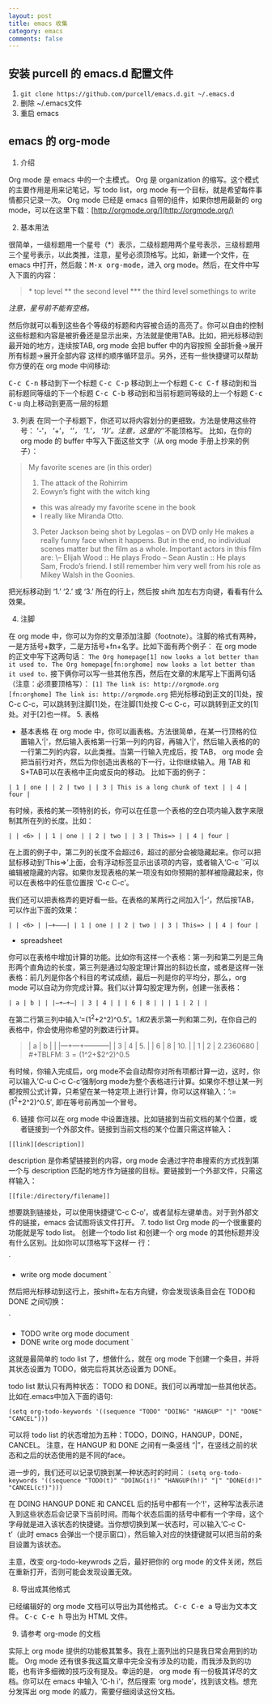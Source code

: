 ```yaml
---
layout: post
title: emacs 收集
category: emacs
comments: false
---
```


## 安装 purcell 的 emacs.d 配置文件

1. `git clone https://github.com/purcell/emacs.d.git ~/.emacs.d`
2. 删除 ~/.emacs文件
3. 重启 emacs

## emacs 的 org-mode

1. 介绍

Org mode 是 emacs 中的一个主模式。 Org 是 organization 的缩写。这个模式的主要作用是用来记笔记，写 todo list，org mode 有一个目标，就是希望每件事情都只记录一次。 Org mode 已经是 emacs 自带的组件，如果你想用最新的 org mode，可以在这里下载：[http://orgmode.org/](http://orgmode.org/)

2. 基本用法

很简单，一级标题用一个星号（*）表示，二级标题用两个星号表示，三级标题用三个星号表示，以此类推，注意，星号必须顶格写。比如，新建一个文件，在 emacs 中打开，然后敲：<kbd>M-x org-mode</kbd>，进入 org mode。然后，在文件中写入下面的内容：

>\* top level
>\*\* the second level
>\*\*\* the third level
>somethings to write

_注意，星号前不能有空格。_

然后你就可以看到这些各个等级的标题和内容被合适的高亮了。你可以自由的控制这些标题和内容是被折叠还是显示出来，方法就是使用TAB。比如，把光标移动到最开始的地方，连续按TAB, org mode 会把 buffer 中的内容按照 全部折叠->展开所有标题->展开全部内容 这样的顺序循环显示。另外，还有一些快捷键可以帮助你方便的在 org mode 中间移动:

<kbd>C-c C-n</kbd> 移动到下一个标题
<kbd>C-c C-p</kbd> 移动到上一个标题
<kbd>C-c C-f</kbd> 移动到和当前标题同等级的下一个标题
<kbd>C-c C-b</kbd> 移动到和当前标题同等级的上一个标题
<kbd>C-c C-u</kbd> 向上移动到更高一层的标题

3. 列表
在同一个子标题下，你还可以将内容划分的更细致。方法是使用这些符号： ‘-’， ‘+’， ‘*’， ‘1.’， ‘1)’。注意，这里的’*'不能顶格写。 比如，在你的 org mode 的 buffer 中写入下面这些文字（从 org mode 手册上抄来的例子）：

>My favorite scenes are (in this order)
>1. The attack of the Rohirrim
>2. Eowyn’s fight with the witch king
>* this was already my favorite scene in the book
>* I really like Miranda Otto.
>3. Peter Jackson being shot by Legolas
>– on DVD only
>He makes a really funny face when it happens.
>But in the end, no individual scenes matter but the film as a whole.
>Important actors in this film are:
>\– Elijah Wood :: He plays Frodo
>– Sean Austin :: He plays Sam, Frodo’s friend. I still remember
>him very well from his role as Mikey Walsh in the Goonies.

把光标移动到 ‘1.’ ‘2.’ 或 ‘3.’ 所在的行上，然后按 shift 加左右方向键，看看有什么效果。

4. 注脚

在 org mode 中，你可以为你的文章添加注脚（footnote）。注脚的格式有两种，一是方括号+数字，二是方括号+fn+名字。比如下面有两个例子：
在 org mode 的正文中写下这两句话：
`
The Org homepage[1] now looks a lot better than it used to.
The Org homepage[fn:orghome] now looks a lot better than it used to.
`
接下俩你可以写一些其他东西，然后在文章的末尾写上下面两句话（注意：必须要顶格写）：
`
[1] The link is: http://orgmode.org
[fn:orghome] The link is: http://orgmode.org
`
把光标移动到正文的[1]处，按 C-c C-c，可以跳转到注脚[1]处，在注脚[1]处按 C-c C-c，可以跳转到正文的[1]处。对于[2]也一样。
5. 表格

- 基本表格
在 org mode 中，你可以画表格。方法很简单，在某一行顶格的位置输入’|'，然后输入表格第一行第一列的内容，再输入’|'，然后输入表格的的一行第二列的内容，以此类推。当第一行输入完成后，按 TAB， org mode 会把当前行对齐，然后为你创造出表格的下一行，让你继续输入。用 TAB 和 S+TAB可以在表格中正向或反向的移动。
比如下面的例子：

`
| 1 | one |
| 2 | two |
| 3 | This is a long chunk of text |
| 4 | four |
`

有时候，表格的某一项特别的长，你可以在任意一个表格的空白项内输入数字来限制其所在列的长度。比如：

`
| | <6> |
| 1 | one |
| 2 | two |
| 3 | This=> |
| 4 | four |
`

在上面的例子中，第二列的长度不会超过6，超过的部分会被隐藏起来。你可以把鼠标移动到’This=>’上面，会有浮动标签显示出该项的内容，或者输入’C-c `’可以编辑被隐藏的内容。如果你发现表格的某一项没有如你预期的那样被隐藏起来，你可以在表格中的任意位置按 ‘C-c C-c’。

我们还可以把表格弄的更好看一些。在表格的某两行之间加入’|-’，然后按TAB，可以作出下面的效果：

`
| | <6> |
|—+——–|
| 1 | one |
| 2 | two |
| 3 | This=> |
| 4 | four |
`

- spreadsheet

你可以在表格中增加计算的功能。比如你有这样一个表格：第一列和第二列是三角形两个直角边的长度，第三列是通过勾股定理计算出的斜边长度，或者是这样一张表格：前几列是你各个科目的考试成绩，最后一列是你的平均分，那么，org mode 可以自动为你完成计算。我们以计算勾股定理为例，创建一张表格：

`
| a | b | |
|—+—+—|
| 3 | 4 | |
| 6 | 8 | |
| 1 | 2 | |
`

在第二行第三列中输入’=($1^2+$2^2)^0.5′。$1和$2表示第一列和第二列，在你自己的表格中，你会使用你希望的列数进行计算。

>| a | b | |
>|—+—+———–|
>| 3 | 4 | 5. |
>| 6 | 8 | 10. |
>| 1 | 2 | 2.2360680 |
>#+TBLFM: $3=($1^2+$2^2)^0.5

有时候，你输入完成后，org mode不会自动帮你对所有项都计算一边，这时，你可以输入’C-u C-c C-c’强制org mode为整个表格进行计算。如果你不想让某一列都按照公式计算，只希望在某一特定项上进行计算，你可以这样输入：’:=($1^2+$2^2)^0.5′, 即在等号前再加一个冒号。

6. 链接
你可以在 org mode 中设置连接。比如链接到当前文档的某个位置，或者链接到一个外部文件。链接到当前文档的某个位置只需这样输入：

`
[[link][description]]
`

description 是你希望链接到的内容，org mode 会通过字符串搜索的方式找到第一个与 description 匹配的地方作为链接的目标。要链接到一个外部文件，只需这样输入：

`
[[file:/directory/filename]]
`

想要跳到链接处，可以使用快捷键’C-c C-o’，或者鼠标左键单击。对于到外部文件的链接，emacs 会试图将该文件打开。
7. todo list
Org mode 的一个很重要的功能就是写 todo list。 创建一个todo list 和创建一个 org mode 的其他标题并没有什么区别。比如你可以顶格写下这样一
行：

`
* write org mode document
`

然后把光标移动到这行上，按shift+左右方向键，你会发现该条目会在 TODO和 DONE 之间切换：

`
* TODO write org mode document
* DONE write org mode document
`

这就是最简单的 todo list 了，想做什么，就在 org mode 下创建一个条目，并将其状态设置为 TODO，做完后将其状态设置为 DONE。

todo list 默认只有两种状态： TODO 和 DONE。我们可以再增加一些其他状态。比如在.emacs中加入下面的语句:

`
(setq org-todo-keywords
      '((sequence "TODO" "DOING" "HANGUP" "|" "DONE" "CANCEL")))
`

可以将 todo list 的状态增加为五种：TODO，DOING，HANGUP，DONE，CANCEL。
注意，在 HANGUP 和 DONE 之间有一条竖线 “|”，在竖线之前的状态和之后的状态使用的是不同的face。

进一步的，我们还可以记录切换到某一种状态时的时间：
`
(setq org-todo-keywords
      '((sequence "TODO(t)" "DOING(i!)" "HANGUP(h!)" "|" "DONE(d!)" "CANCEL(c!)")))
`

在 DOING HANGUP DONE 和 CANCEL 后的括号中都有一个’!'，这种写法表示进入到这些状态后会记录下当前时间。而每个状态后面的括号中都有一个字母，这个字母就是进入该状态的快捷键。当你想切换到某一状态时，可以输入’C-c C-t’（此时 emacs 会弹出一个提示窗口），然后输入对应的快捷键就可以把当前的条目设置为该状态。

主意，改变 org-todo-keywrods 之后，最好把你的 org mode 的文件关闭，然后在重新打开，否则可能会发现设置无效。

8. 导出成其他格式

已经编辑好的 org mode 文档可以导出为其他格式。
<kbd>C-c C-e a</kbd> 导出为文本文件。
<kbd>C-c C-e h</kbd> 导出为 HTML 文件。

9. 请参考 org-mode 的文档

实际上 org mode 提供的功能极其繁多。我在上面列出的只是我日常会用到的功能。 Org mode 还有很多我这篇文章中完全没有涉及的功能，而我涉及到的功能，也有许多细微的技巧没有提及。幸运的是， org mode 有一份极其详尽的文档。你可以在 emacs 中输入 ‘C-h i’，然后搜索 ‘org mode’，找到该文档。想充分发挥出 org mode 的威力，需要仔细阅读这份文档。

